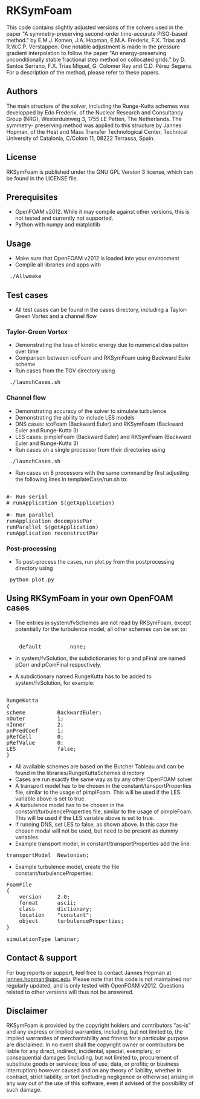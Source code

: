 # RKSymFoam

This code contains slightly adjusted versions of the solvers used in the
paper "A symmetry-preserving second-order time-accurate PISO-based
method." by E.M.J. Komen, J.A. Hopman, E.M.A. Frederix, F.X. Trias and
R.W.C.P.  Verstappen. One notable adjustment is made in the pressure
gradient interpolation to follow the paper "An energy-preserving 
unconditionally stable fractional step method on collocated grids." by D.
Santos Serrano, F.X. Trias Miquel, G. Colomer Rey and C.D. Pérez Segarra.
For a description of the method, please refer to these papers.

## Authors

The main structure of the solver, including the Runge-Kutta schemes was
developped by Edo Frederix, of the Nuclear Research and Consultancy Group 
(NRG), Westerduinweg 3, 1755 LE Petten, The Netherlands. The symmetry-
preserving method was applied to this structure by Jannes Hopman, of the 
Heat and Mass Transfer Technological Center, Technical University of 
Catalonia, C/Colom 11, 08222 Terrassa, Spain. 

## License

RKSymFoam is published under the GNU GPL Version 3 license, which can be
found in the LICENSE file.

## Prerequisites

* OpenFOAM v2012. While it may compile against other versions, this is not
tested and currently not supported.
* Python with numpy and matplotlib

## Usage

* Make sure that OpenFOAM v2012 is loaded into your environment 
* Compile all libraries and apps with

<pre> ./Allwmake </pre>

## Test cases

* All test cases can be found in the cases directory, including a
Taylor-Green Vortex and a channel flow

### Taylor-Green Vortex

* Demonstrating the loss of kinetic energy due to numerical dissipation
over time
* Comparison between icoFoam and RKSymFoam using Backward Euler scheme 
* Run cases from the TGV directory using

<pre> ./launchCases.sh </pre>

### Channel flow

* Demonstrating accuracy of the solver to simulate turbulence
* Demonstrating the ability to include LES models 
* DNS cases: icoFoam (Backward Euler) and RKSymFoam (Backward Euler and 
Runge-Kutta 3)
* LES cases: pimpleFoam (Backward Euler) and RKSymFoam (Backward Euler and
Runge-Kutta 3)
* Run cases on a single processor from their directories using

<pre> ./launchCases.sh </pre>

* Run cases on 8 processors with the same command by first adjusting
the following lines in templateCase/run.sh to:

<pre> 
#- Run serial
# runApplication $(getApplication)

#- Run parallel 
runApplication decomposePar 
runParallel $(getApplication)
runApplication reconstructPar 
</pre>

### Post-processing

* To post-process the cases, run plot.py from the postprocessing directory
using

<pre> python plot.py </pre>

## Using RKSymFoam in your own OpenFOAM cases

* The entries in system/fvSchemes are not read by RKSymFoam, except 
potentially for the turbulence model, all other schemes can be set to:

<pre> 
    default         none;
</pre>

* In system/fvSolution, the subdictionaries for p and pFinal are named
pCorr and pCorrFinal respectively.

* A subdictionary named RungeKutta has to be added to system/fvSolution,
for example:

<pre> 
RungeKutta 
{ 
scheme          BackwardEuler; 
nOuter          1;
nInner          2; 
pnPredCoef      1; 
pRefCell        0; 
pRefValue       0; 
LES             false;
} 
</pre>

* All available schemes are based on the Butcher Tableau and can be found
in the libraries/RungeKuttaSchemes directory
* Cases are run exactly the same way as by any other OpenFOAM solver
* A transport model has to be chosen in the constant/tansportProperties 
file, similar to the usage of pimplFoam. This will be used if the LES 
variable above is set to true.
* A turbulence model has to be chosen in the constant/turbulenceProperties
file, similar to the usage of pimpleFoam. This will be used if the LES
variable above is set to true.
* If running DNS, set LES to false, as shown above. In this case the
chosen modal will not be used, but need to be present as dummy variables.
* Example transport model, in constant/transportProperties add the line:

<pre>
transportModel  Newtonian;
</pre>

* Example turbulence model, create the file constant/turbulenceProperties:
<pre>
FoamFile
{
    version     2.0;
    format      ascii;
    class       dictionary;
    location    "constant";
    object      turbulenceProperties;
}

simulationType laminar;
</pre>

## Contact & support

For bug reports or support, feel free to contact Jannes Hopman at
jannes.hopman@upc.edu. Please note that this code is not maintained nor
regularly updated, and is only tested with OpenFOAM v2012. Questions
related to other versions will thus not be answered.

## Disclaimer

RKSymFoam is provided by the copyright holders and contributors "as-is"
and any express or implied warranties, including, but not limited to, the
implied warranties of merchantability and fitness for a particular purpose
are disclaimed. In no event shall the copyright owner or contributors be
liable for any direct, indirect, incidental, special, exemplary, or
consequential damages (including, but not limited to, procurement of
substitute goods or services; loss of use, data, or profits; or business
interruption) however caused and on any theory of liability, whether in
contract, strict liability, or tort (including negligence or otherwise)
arising in any way out of the use of this software, even if advised of the
possibility of such damage.
